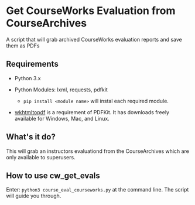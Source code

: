 # Get CourseWorks Evaluation from CourseArchives
A script that will grab archived CourseWorks evaluation reports and save them as PDFs

Requirements
--
- Python 3.x

- Python Modules: lxml, requests, pdfkit
  - `pip install <module name>` will instal each required module.
 
- [wkhtmltopdf](http://wkhtmltopdf.org/) is a requirement of PDFKit. It has downloads freely available for Windows, Mac, and Linux.


What's it do?
--
This will grab an instructors evaluationd from the CourseArchives which are only available to superusers.


How to use cw_get_evals
--
Enter: 
 `python3 course_eval_courseworks.py`
 at the command line. The script will guide you through.
 
 
